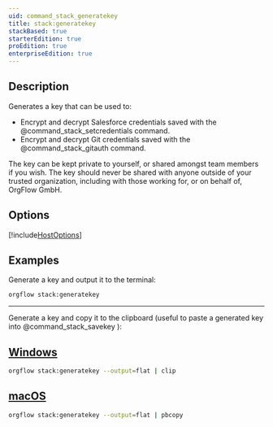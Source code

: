 ```yaml
---
uid: command_stack_generatekey
title: stack:generatekey
stackBased: true
starterEdition: true
proEdition: true
enterpriseEdition: true
---
```


## Description

Generates a key that can be used to:

- Encrypt and decrypt Salesforce credentials saved with the @command_stack_setcredentials command.
- Encrypt and decrypt Git credentials saved with the @command_stack_gitauth command.

The key can be kept private to yourself, or shared amongst team members if you wish. The key should never be shared with anyone outside of your trusted organization, including with those working for, or on behalf of, OrgFlow GmbH.

## Options

[!include[HostOptions](partials/host-options.md)]

## Examples

Generate a key and output it to the terminal:

```bash
orgflow stack:generatekey
```

***

Generate a key and copy it to the clipboard (useful to paste a generated key into @command_stack_savekey ):

## [Windows](#tab/win)

```bash
orgflow stack:generatekey --output=flat | clip 
```

## [macOS](#tab/macos)

```bash
orgflow stack:generatekey --output=flat | pbcopy
```
